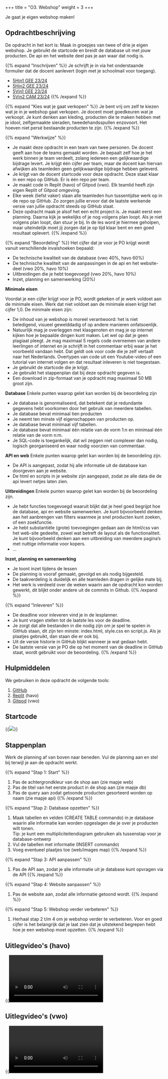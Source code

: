 +++
title = "O3. Webshop"
weight = 3
+++

Je gaat je eigen webshop maken!
<!--more-->

## Opdrachtbeschrijving
De opdracht in het kort is: Maak in groepjes van twee of drie je eigen webshop. Je gebruikt de startcode en breidt de database uit met jouw producten. De api en het website deel pas je aan waar dat nodig is.

{{% expand "Inschrijven" %}}
Je schrijft je in via het onderstaande formulier dat de docent aanlevert (login met je schoolmail voor toegang). 
- [5Hin1 GEE 23/24](https://docs.google.com/spreadsheets/d/1EsvIFBZBIj_rCIfBbCSdRJahlfR1KAar)
- [5Hin2 GEE 23/24](https://docs.google.com/spreadsheets/d/1FlP_s8gsP6oGkh10_TM30z0CrFs7StIl)
- [5Vin1 GEE 23/24](https://docs.google.com/spreadsheets/d/1GGgj-J7MWx3FpdHg3HP8kH6gzBKHW-lB)
- [5Vin2 CAM 23/24](https://docs.google.com/spreadsheets/d/1GJcDeHX9JqaF6fqPYN6cFqlx1ZLqc9Qd)
{{% /expand %}}

{{% expand "Kies wat je gaat verkopen" %}}
Je bent vrij om zelf te kiezen wat je in je webshop gaat verkopen. Je docent moet goedkeuren wat je verkoopt. Je kunt denken aan kleding, producten die te maken hebben met je idool, zelfgemaakte sieraden, tweedehandsspullen enzovoort. Het hoeven niet persé bestaande producten te zijn. 
{{% /expand %}}

{{% expand "Werkwijze" %}}
- Je maakt deze opdracht in een team van twee personen. De docent geeft aan hoe de teams gemaakt worden. Je bepaalt zelf hoe je het werk binnen je team verdeelt, zolang iedereen een gelijkwaardige bijdrage levert. Je krijgt één cijfer per team, maar de docent kan hiervan afwijken als teamleden geen gelijkwaardige bijdrage hebben geleverd. 
- Je krijgt van de docent startcode voor deze opdracht. Deze staat klaar in een repo op GitHub. Er is één repo per team. 
- Je maakt code in Replit (havo) of Gitpod (vwo). Elk teamlid heeft zijn eigen Replit of Gitpod omgeving.
- Elke week (liefst vaker) slaan alle teamleden hun tussentijdse werk op in de repo op GitHub. Zo zorgen jullie ervoor dat de laatste werkende versie van jullie opdracht steeds op GitHub staat.
- Deze opdracht maak je alsof het een echt project is. Je maakt eerst een planning. Daarna kijk je wekelijks of je nog volgens plan loopt. Als je niet volgens plan loopt, dan stuur je bij. In de les word je hiermee geholpen, maar uiteindelijk moet jij zorgen dat je op tijd klaar bent en een goed resultaat oplevert. 
{{% /expand %}}

{{% expand "Beoordeling" %}}
Het cijfer dat je voor je PO krijgt wordt vanuit verschillende invalshoeken bepaald: 
- De technische kwaliteit van de database (vwo 40%, havo 60%)
- De technische kwaliteit van de aanpassingen in de api en het website-deel (vwo 20%, havo 10%)
- Uitbreidingen die je hebt toegevoegd (vwo 20%, havo 10%)
- Inzet, planning en samenwerking (20%)

**Minimale eisen**

Voordat je een cijfer krijgt voor je PO, wordt gekeken of je werk voldoet aan de minimale eisen. Werk dat niet voldoet aan de minimale eisen krijgt het cijfer 1,0. De minimale eisen zijn:
- De inhoud van je webshop is moreel verantwoord: het is niet beledigend, visueel gewelddadig of op andere manieren onfatsoenlijk.
- Natuurlijk mag je overleggen met klasgenoten en mag je op internet kijken hoe je bepaalde dingen kunt maken. Let wel op dat je geen plagiaat pleegt. Je mag maximaal 5 regels code overnemen van andere leerlingen of internet en je schrijft in het commentaar erbij waar je het voorbeeld vandaan hebt. Dat geldt ook voor code die je zelf vertaalt naar het Nederlands. Overtypen van code uit een Youtube-video of een tutorial van internet volgen en dat resultaat inleveren is niet toegestaan.
- Je gebruikt de startcode die je krijgt.
- Je gebruikt het stappenplan dat bij deze opdracht gegeven is.
- Een download in zip-formaat van je opdracht mag maximaal 50 MB groot zijn.

**Database**
Enkele punten waarop gelet kan worden bij de beoordeling zijn
- Je database is genormaliseerd, dat betekent dat je redundante gegevens hebt voorkomen door het gebruik van meerdere tabellen.
- Je database bevat minimaal tien producten
- Je neemt ten minste vijf eigenschappen van producten op.
- Je database bevat minimaal vijf tabellen.
- Je database bevat minimaal één relatie van de vorm 1:n en minimaal één relatie van de vorm n:m.
- Je SQL-code is toegankelijk, dat wil zeggen niet complexer dan nodig, logisch georganiseerd en waar nodig voorzien van commentaar.

**API en web**
Enkele punten waarop gelet kan worden bij de beoordeling zijn.
- De API is aangepast, zodat hij alle informatie uit de database kan doorgeven aan je website.
- De html en scripts in je website zijn aangepast, zodat ze alle data die de api levert netjes laten zien.

**Uitbreidingen**
Enkele punten waarop gelet kan worden bij de beoordeling zijn.
- Je hebt functies toegevoegd waaruit blijkt dat je heel goed begrijpt hoe de database, api en website samenwerken. Je kunt bijvoorbeeld denken aan het aanbrengen van filters waarmee je snel producten kunt zoeken, of een zoekfunctie.
- Je hebt substantiële (grote) toevoegingen gedaan aan de html/css van het web-site gedeelte, zowel wat betreft de layout als de functionaliteit. Je kunt bijvoorbeeld denken aan een uitbreiding van meerdere pagina’s met nuttige informatie voor kopers.
- … 

**Inzet, planning en samenwerking**
- Je toont inzet tijdens de lessen
- De planning is vooraf gemaakt, gevolgd en als nodig bijgesteld.
- De taakverdeling is duidelijk en alle teamleden dragen in gelijke mate bij.
- Het werk is verdeeld over de weken waarin aan de opdracht kon worden gewerkt, dit blijkt onder andere uit de commits in Github.
{{% /expand %}}

{{% expand "Inleveren" %}}
- De deadline voor inleveren vind je in de lesplanner.
- Je kunt vragen stellen tot de laatste les voor de deadline.
- Je zorgt dat alle bestanden in die nodig zijn om je spel te spelen in GitHub staan, dit zijn ten minste: index.html, style.css en script.js. Als je plaatjes gebruikt, dan staan die er ook bij.
- Uit de versie historie in GitHub blijkt wanneer je wat gedaan hebt.
- De laatste versie van je PO die op het moment van de deadline in GitHub staat, wordt gebruikt voor de beoordeling.
{{% /expand %}}

## Hulpmiddelen
We gebruiken in deze opdracht de volgende tools:
1. [GitHub](/tools/github/)
2. [Replit](/tools/replit/) (havo)
3. [Gitpod](/tools/gitpod/) (vwo)

## Startcode
{{<image src="../webshop_github.png" link="https://github.com/emmauscollege/5HV-webshop-template">}}

## Stappenplan
Werk de planning af van boven naar beneden. Vul de planning aan en stel bij terwijl je aan de opdracht werkt.

{{% expand "Stap 1: Start" %}} 
1. Pas de achtergrondkleur van de shop aan (zie mapje web)
2. Pas de titel van het eerste product in de shop aan (zie mapje db)
3. Pas de query aan zodat getoonde producten gesorteerd worden op naam (zie mapje api)
{{% /expand %}}

{{% expand "Stap 2: Database opzetten" %}}
1. Maak tabellen en velden (CREATE TABLE commando) in je database waarin alle informatie kan worden opgeslagen die je over je producten wilt tonen.<br>
Tip: je kunt een multipliciteitendiagram gebruiken als tussenstap voor je database-ontwerp
2. Vul de tabellen met informatie (INSERT commando)
3. Voeg eventueel plaatjes toe (web/images map)
{{% /expand %}}

{{% expand  "Stap 3: API aanpassen" %}} 
1. Pas de API aan, zodat je alle informatie uit je database kunt opvragen via de API
{{% /expand %}}

{{% expand "Stap 4: Website aanpassen" %}}
1. Pas de website aan, zodat alle informatie getoond wordt.
{{% /expand %}}

{{% expand "Stap 5: Webshop verder verbeteren" %}}
1. Herhaal stap 2 t/m 4 om je webshop verder te verbeteren. 
Voor en goed cijfer is het belangrijk dat je laat zien dat je uitstekend begrepen hebt hoe je een webshop moet opzetten.
{{% /expand %}}

## Uitlegvideo's (havo)
{{<video id="PLpTljPS--R5CZQu8A4igpazZsRUEA7NHJ">}}

## Uitlegvideo's (vwo)
{{<video id="PLpTljPS--R5CiJtenJC9FZT7vZcOklU4X">}}
  
